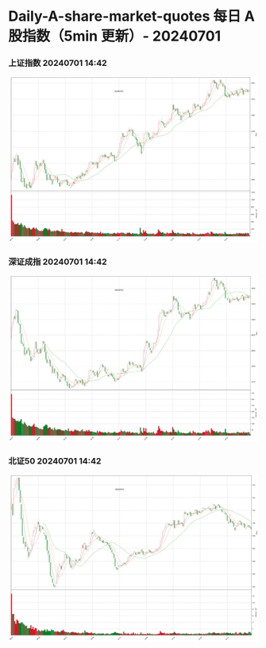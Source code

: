 
# Daily-A-share-market-quotes 每日 A 股指数（5min 更新）- 20240701

### 上证指数 20240701 14:42
![](./fig/2024/7/20240701-sh000001.png)

### 深证成指 20240701 14:42
![](./fig/2024/7/20240701-sz399001.png)

### 北证50 20240701 14:42
![](./fig/2024/7/20240701-bj899050.png)
